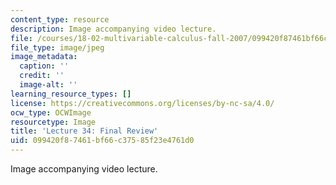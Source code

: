 ```yaml
---
content_type: resource
description: Image accompanying video lecture.
file: /courses/18-02-multivariable-calculus-fall-2007/099420f87461bf66c37585f23e4761d0_34.jpg
file_type: image/jpeg
image_metadata:
  caption: ''
  credit: ''
  image-alt: ''
learning_resource_types: []
license: https://creativecommons.org/licenses/by-nc-sa/4.0/
ocw_type: OCWImage
resourcetype: Image
title: 'Lecture 34: Final Review'
uid: 099420f8-7461-bf66-c375-85f23e4761d0
---
```

Image accompanying video lecture.